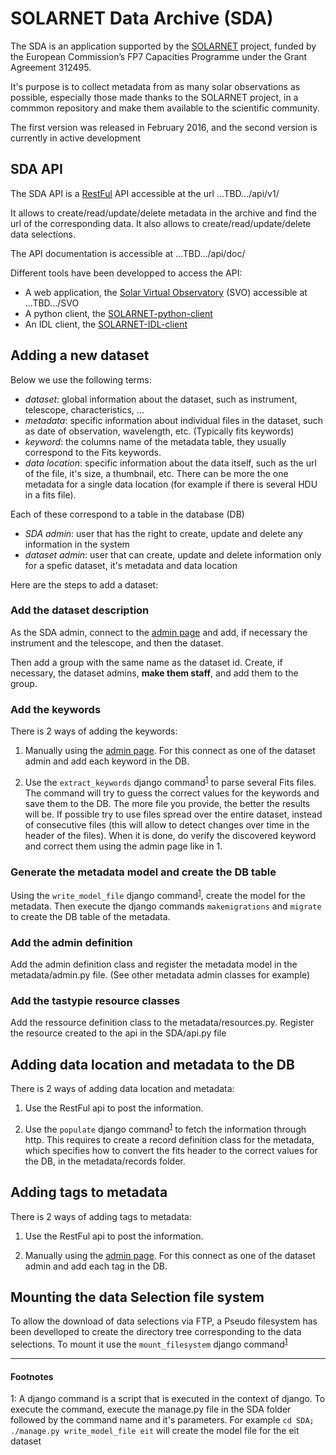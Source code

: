 SOLARNET Data Archive (SDA)
===========================
The SDA is an application supported by the [SOLARNET](http://www.solarnet-east.eu/) project, funded by the European Commission’s FP7 Capacities Programme under the Grant Agreement 312495.

It's purpose is to collect metadata from as many solar observations as possible, especially those made thanks to the SOLARNET project, in a commmon repository and make them available to the scientific community.

The first version was released in February 2016, and the second version is currently in active development

SDA API
-------
The SDA API is a [RestFul](https://en.wikipedia.org/wiki/Representational_state_transfer) API accessible at the url ...TBD.../api/v1/

It allows to create/read/update/delete metadata in the archive and find the url of the corresponding data. It also allows to create/read/update/delete data selections.

The API documentation is accessible at ...TBD.../api/doc/

Different tools have been developped to access the API:
- A web application, the [Solar Virtual Observatory](https://github.com/bmampaey/SVO/) (SVO) accessible at ...TBD.../SVO
- A python client, the [SOLARNET-python-client](https://github.com/bmampaey/SOLARNET-python-client)
- An IDL client, the [SOLARNET-IDL-client](https://github.com/bmampaey/SOLARNET-IDL-client)

Adding a new dataset
--------------------

Below we use the following terms:
- *dataset*: global information about the dataset, such as  instrument, telescope, characteristics, ...
- *metadata*: specific information about individual files in the dataset, such as date of observation, wavelength, etc. (Typically fits keywords)
- *keyword*: the columns name of the metadata table, they usually correspond to the Fits keywords.
- *data location*: specific information about the data itself, such as the url of the file, it's size, a thumbnail, etc. There can be more the one metadata for a single data location (for example if there is several HDU in a fits file).

Each of these correspond to a table in the database (DB)
- *SDA admin*: user that has the right to create, update and delete any information in the system
- *dataset admin*: user that can create, update and delete information only for a spefic dataset, it's metadata and data location

Here are the steps to add a dataset:

### Add the dataset description
As the SDA admin, connect to the [admin page](...TBD.../SDA/admin) and add, if necessary the instrument and the telescope, and then the dataset. 

Then add a group with the same name as the dataset id. Create, if necessary, the dataset admins, __make them staff__, and add them to the group.

### Add the keywords
There is 2 ways of adding the keywords:

1. Manually using the [admin page](...TBD.../SDA/admin). For this connect as one of the dataset admin and add each keyword in the DB.

2. Use the `extract_keywords` django command<sup>[1](#1)</sup> to parse several Fits files. The command will try to guess the correct values for the keywords and save them to the DB. The more file you provide, the better the results will be. If possible try to use files spread over the entire dataset, instead of consecutive files (this will allow to detect changes over time in the header of the files). When it is done, do verify the discovered keyword and correct them using the admin page like in 1.

### Generate the metadata model and create the DB table
Using the `write_model_file` django command<sup>[1](#1)</sup>, create the model for the metadata. Then execute the django commands `makemigrations` and `migrate` to create the DB table of the metadata.

### Add the admin definition
Add the admin definition class and register the metadata model in the metadata/admin.py file. (See other metadata admin classes for example)

### Add the tastypie resource classes
Add the ressource definition class to the metadata/resources.py. Register the resource created to the api in the SDA/api.py file

Adding data location and metadata to the DB
-------------------------------------------
There is 2 ways of adding data location and metadata:

1. Use the RestFul api to post the information.

2. Use the `populate` django command<sup>[1](#1)</sup> to fetch the information through http. This requires to create a record definition class for the metadata, which specifies how to convert the fits header to the correct values for the DB, in the metadata/records folder.

Adding tags to metadata
-----------------------
There is 2 ways of adding tags to metadata:

1. Use the RestFul api to post the information.

2. Manually using the [admin page](...TBD.../SDA/admin). For this connect as one of the dataset admin and add each tag in the DB.

Mounting the data Selection file system
---------------------------------------

To allow the download of data selections via FTP, a Pseudo filesystem has been develloped to create the directory tree corresponding to the data selections. To mount it use the `mount_filesystem` django command<sup>[1](#1)</sup>


---------------------------------------------------------------------------
#### Footnotes
<a name="#1">1</a>: A django command is a script that is executed in the context of django. To execute the command, execute the manage.py file in the SDA folder followed by the command name and it's parameters. For example `cd SDA; ./manage.py write_model_file eit` will create the model file for the eit dataset
